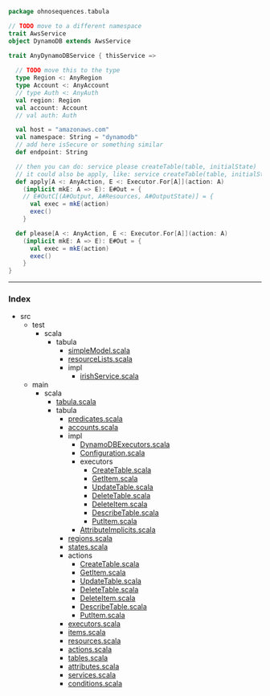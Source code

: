 
```scala
package ohnosequences.tabula

// TODO move to a different namespace
trait AwsService
object DynamoDB extends AwsService

trait AnyDynamoDBService { thisService =>
  
  // TODO move this to the type
  type Region <: AnyRegion
  type Account <: AnyAccount
  // type Auth <: AnyAuth
  val region: Region
  val account: Account
  // val auth: Auth

  val host = "amazonaws.com"
  val namespace: String = "dynamodb"
  // add here isSecure or something similar
  def endpoint: String

  // then you can do: service please createTable(table, initialState)
  // it could also be apply, like: service createTable(table, initialState)
  def apply[A <: AnyAction, E <: Executor.For[A]](action: A)
    (implicit mkE: A => E): E#Out = {
    // E#OutC[(A#Output, A#Resources, A#OutputState)] = {
      val exec = mkE(action)
      exec()
    }

  def please[A <: AnyAction, E <: Executor.For[A]](action: A)
    (implicit mkE: A => E): E#Out = {
      val exec = mkE(action)
      exec()
    }
}

```


------

### Index

+ src
  + test
    + scala
      + tabula
        + [simpleModel.scala][test/scala/tabula/simpleModel.scala]
        + [resourceLists.scala][test/scala/tabula/resourceLists.scala]
        + impl
          + [irishService.scala][test/scala/tabula/impl/irishService.scala]
  + main
    + scala
      + [tabula.scala][main/scala/tabula.scala]
      + tabula
        + [predicates.scala][main/scala/tabula/predicates.scala]
        + [accounts.scala][main/scala/tabula/accounts.scala]
        + impl
          + [DynamoDBExecutors.scala][main/scala/tabula/impl/DynamoDBExecutors.scala]
          + [Configuration.scala][main/scala/tabula/impl/Configuration.scala]
          + executors
            + [CreateTable.scala][main/scala/tabula/impl/executors/CreateTable.scala]
            + [GetItem.scala][main/scala/tabula/impl/executors/GetItem.scala]
            + [UpdateTable.scala][main/scala/tabula/impl/executors/UpdateTable.scala]
            + [DeleteTable.scala][main/scala/tabula/impl/executors/DeleteTable.scala]
            + [DeleteItem.scala][main/scala/tabula/impl/executors/DeleteItem.scala]
            + [DescribeTable.scala][main/scala/tabula/impl/executors/DescribeTable.scala]
            + [PutItem.scala][main/scala/tabula/impl/executors/PutItem.scala]
          + [AttributeImplicits.scala][main/scala/tabula/impl/AttributeImplicits.scala]
        + [regions.scala][main/scala/tabula/regions.scala]
        + [states.scala][main/scala/tabula/states.scala]
        + actions
          + [CreateTable.scala][main/scala/tabula/actions/CreateTable.scala]
          + [GetItem.scala][main/scala/tabula/actions/GetItem.scala]
          + [UpdateTable.scala][main/scala/tabula/actions/UpdateTable.scala]
          + [DeleteTable.scala][main/scala/tabula/actions/DeleteTable.scala]
          + [DeleteItem.scala][main/scala/tabula/actions/DeleteItem.scala]
          + [DescribeTable.scala][main/scala/tabula/actions/DescribeTable.scala]
          + [PutItem.scala][main/scala/tabula/actions/PutItem.scala]
        + [executors.scala][main/scala/tabula/executors.scala]
        + [items.scala][main/scala/tabula/items.scala]
        + [resources.scala][main/scala/tabula/resources.scala]
        + [actions.scala][main/scala/tabula/actions.scala]
        + [tables.scala][main/scala/tabula/tables.scala]
        + [attributes.scala][main/scala/tabula/attributes.scala]
        + [services.scala][main/scala/tabula/services.scala]
        + [conditions.scala][main/scala/tabula/conditions.scala]

[test/scala/tabula/simpleModel.scala]: ../../../test/scala/tabula/simpleModel.scala.md
[test/scala/tabula/resourceLists.scala]: ../../../test/scala/tabula/resourceLists.scala.md
[test/scala/tabula/impl/irishService.scala]: ../../../test/scala/tabula/impl/irishService.scala.md
[main/scala/tabula.scala]: ../tabula.scala.md
[main/scala/tabula/predicates.scala]: predicates.scala.md
[main/scala/tabula/accounts.scala]: accounts.scala.md
[main/scala/tabula/impl/DynamoDBExecutors.scala]: impl/DynamoDBExecutors.scala.md
[main/scala/tabula/impl/Configuration.scala]: impl/Configuration.scala.md
[main/scala/tabula/impl/executors/CreateTable.scala]: impl/executors/CreateTable.scala.md
[main/scala/tabula/impl/executors/GetItem.scala]: impl/executors/GetItem.scala.md
[main/scala/tabula/impl/executors/UpdateTable.scala]: impl/executors/UpdateTable.scala.md
[main/scala/tabula/impl/executors/DeleteTable.scala]: impl/executors/DeleteTable.scala.md
[main/scala/tabula/impl/executors/DeleteItem.scala]: impl/executors/DeleteItem.scala.md
[main/scala/tabula/impl/executors/DescribeTable.scala]: impl/executors/DescribeTable.scala.md
[main/scala/tabula/impl/executors/PutItem.scala]: impl/executors/PutItem.scala.md
[main/scala/tabula/impl/AttributeImplicits.scala]: impl/AttributeImplicits.scala.md
[main/scala/tabula/regions.scala]: regions.scala.md
[main/scala/tabula/states.scala]: states.scala.md
[main/scala/tabula/actions/CreateTable.scala]: actions/CreateTable.scala.md
[main/scala/tabula/actions/GetItem.scala]: actions/GetItem.scala.md
[main/scala/tabula/actions/UpdateTable.scala]: actions/UpdateTable.scala.md
[main/scala/tabula/actions/DeleteTable.scala]: actions/DeleteTable.scala.md
[main/scala/tabula/actions/DeleteItem.scala]: actions/DeleteItem.scala.md
[main/scala/tabula/actions/DescribeTable.scala]: actions/DescribeTable.scala.md
[main/scala/tabula/actions/PutItem.scala]: actions/PutItem.scala.md
[main/scala/tabula/executors.scala]: executors.scala.md
[main/scala/tabula/items.scala]: items.scala.md
[main/scala/tabula/resources.scala]: resources.scala.md
[main/scala/tabula/actions.scala]: actions.scala.md
[main/scala/tabula/tables.scala]: tables.scala.md
[main/scala/tabula/attributes.scala]: attributes.scala.md
[main/scala/tabula/services.scala]: services.scala.md
[main/scala/tabula/conditions.scala]: conditions.scala.md
